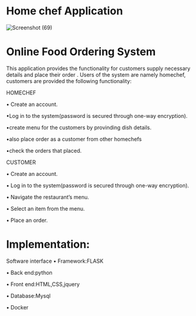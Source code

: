 # Home chef Application
![Screenshot (69)](https://user-images.githubusercontent.com/62648927/118856231-599e2700-b8f4-11eb-93e8-1497ad71ae15.png)

# Online Food Ordering System
This application provides the functionality for customers supply necessary details and place their order . Users of the system are  namely homechef, customers are  provided the following functionality:



HOMECHEF


 • Create an account. 
 
 
 •Log in to the system(password is secured through  one-way encryption).
 
 
 •create menu for the customers by provinding dish details.
 
 
 •also place order as a customer from other homechefs
 
 
 •check the orders that placed.
 
 CUSTOMER
 
 
 • Create an account.  
 
 
• Log in to the system(password is secured through  one-way encryption).


 • Navigate the restaurant’s menu.
 
 
• Select an item from the menu.


• Place an order. 

# Implementation:
Software interface
•	Framework:FLASK


•	Back end:python


•	Front end:HTML,CSS,jquery


• Database:Mysql


• Docker





